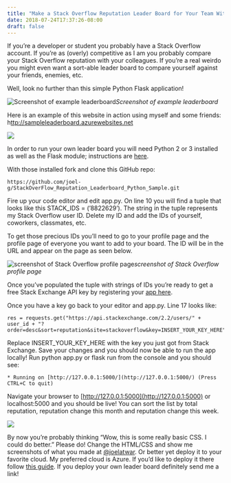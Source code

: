 ```yaml
---
title: "Make a Stack Overflow Reputation Leader Board for Your Team With Python"
date: 2018-07-24T17:37:26-08:00
draft: false
---
```



If you’re a developer or student you probably have a Stack Overflow account. If you’re as (overly) competitive as I am you probably compare your Stack Overflow reputation with your colleagues. If you’re a real weirdo you might even want a sort-able leader board to compare yourself against your friends, enemies, etc.

Well, look no further than this simple Python Flask application!

![Screenshot of example leaderboard](https://cdn-images-1.medium.com/max/3466/1*qg-vCU1lPgw52ERBAgGCVQ.png)*Screenshot of example leaderboard*

Here is an example of this website in action using myself and some friends: h[ttp://sampleleaderboard.azurewebsites.net](https://sampleleaderboard.azurewebsites.net)

![](https://cdn-images-1.medium.com/max/2000/0*wQC_pl8sqXkPcLvR.png)

In order to run your own leader board you will need Python 2 or 3 installed as well as the Flask module; instructions are [here](https://flask.pocoo.org/docs/1.0/installation/).

With those installed fork and clone this GitHub repo:

    https://github.com/joel-g/StackOverFlow_Reputation_Leaderboard_Python_Sample.git

Fire up your code editor and edit app.py. On line 10 you will find a tuple that looks like this STACK_IDS = (’8822629’). The string in the tuple represents my Stack Overflow user ID. Delete my ID and add the IDs of yourself, coworkers, classmates, etc.

To get those precious IDs you’ll need to go to your profile page and the profile page of everyone you want to add to your board. The ID will be in the URL and appear on the page as seen below.

![screenshot of Stack Overflow profile page](https://cdn-images-1.medium.com/max/2700/1*8ILjDo0u1CSeMW24DGLUkg.png)*screenshot of Stack Overflow profile page*

Once you’ve populated the tuple with strings of IDs you’re ready to get a free Stack Exchange API key by registering your [app here](https://stackapps.com/apps/oauth/register).

Once you have a key go back to your editor and app.py. Line 17 looks like:

    res = requests.get("https://api.stackexchange.com/2.2/users/" + user_id + "?order=desc&sort=reputation&site=stackoverflow&key=INSERT_YOUR_KEY_HERE"

Replace INSERT_YOUR_KEY_HERE with the key you just got from Stack Exchange. Save your changes and you should now be able to run the app locally! Run python app.py or flask run from the console and you should see:

    * Running on [http://127.0.0.1:5000/](http://127.0.0.1:5000/) (Press CTRL+C to quit)

Navigate your browser to [http://127.0.0.1:5000](http://127.0.0.1:5000) or localhost:5000 and you should be live! You can sort the list by total reputation, reputation change this month and reputation change this week.

![](https://cdn-images-1.medium.com/max/5988/1*fIAprPHEwSOYszZGnSADXg.png)

By now you’re probably thinking “Wow, this is some really basic CSS. I could do better.” Please do! Change the HTML/CSS and show me screenshots of what you made at [@joelatwar](https://twitter.com/joelatwar). Or better yet deploy it to your favorite cloud. My preferred cloud is Azure. If you’d like to deploy it there follow [this guide](https://prmadi.com/running-flask-app-with-httpplatformhandler-in-azure-app-services/). If you deploy your own leader board definitely send me a link!
